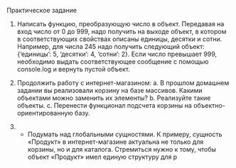 Практическое задание

1. Написать функцию, преобразующую число в объект. Передавая на вход число от 0 до 999,
надо получить на выходе объект, в котором в соответствующих свойствах описаны единицы,
десятки и сотни. Например, для числа 245 надо получить следующий объект: {‘единицы’: 5,
‘десятки’: 4, ‘сотни’: 2}. Если число превышает 999, необходимо выдать соответствующее
сообщение с помощью console.log и вернуть пустой объект.

2. Продолжить работу с интернет-магазином:
a. В прошлом домашнем задании вы реализовали корзину на базе массивов. Какими
объектами можно заменить их элементы?
b. Реализуйте такие объекты.
c. Перенести функционал подсчета корзины на объектно-ориентированную базу.

3. * Подумать над глобальными сущностями. К примеру, сущность «Продукт» в
интернет-магазине актуальна не только для корзины, но и для каталога. Стремиться нужно к
тому, чтобы объект «Продукт» имел единую структуру для р